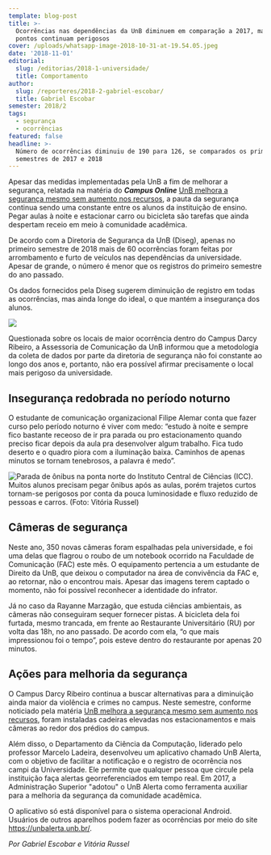 ```yaml
---
template: blog-post
title: >-
  Ocorrências nas dependências da UnB diminuem em comparação a 2017, mas alguns
  pontos continuam perigosos
cover: /uploads/whatsapp-image-2018-10-31-at-19.54.05.jpeg
date: '2018-11-01'
editorial:
  slug: /editorias/2018-1-universidade/
  title: Comportamento
author:
  slug: /reporteres/2018-2-gabriel-escobar/
  title: Gabriel Escobar
semester: 2018/2
tags:
  - segurança
  - ocorrências
featured: false
headline: >-
  Número de ocorrências diminuiu de 190 para 126, se comparados os primeiros
  semestres de 2017 e 2018
---
```

Apesar das medidas implementadas pela UnB a fim de melhorar a segurança, relatada na matéria do _**Campus Online**_ [UnB melhora a segurança mesmo sem aumento nos recursos](https://campus.fac.unb.br/materias/2018-10-31-unb-melhora-a-seguranca-mesmo-sem-aumento-nos-recursos/), a pauta da segurança continua sendo uma constante entre os alunos da instituição de ensino. Pegar aulas à noite e estacionar carro ou bicicleta são tarefas que ainda despertam receio em meio à comunidade acadêmica.

De acordo com a Diretoria de Segurança da UnB (Diseg), apenas no primeiro semestre de 2018 mais de 60 ocorrências foram feitas por arrombamento e furto de veículos nas dependências da universidade. Apesar de grande, o número é menor que os registros do primeiro semestre do ano passado.

Os dados fornecidos pela Diseg sugerem diminuição de registro em todas as ocorrências, mas ainda longe do ideal, o que mantém a insegurança dos alunos.

![](/uploads/campus.jpg)

Questionada sobre os locais de maior ocorrência dentro do Campus Darcy Ribeiro, a Assessoria de Comunicação da UnB informou que a metodologia da coleta de dados por parte da diretoria de segurança não foi constante ao longo dos anos e, portanto, não era possível afirmar precisamente o local mais perigoso da universidade.

## Insegurança redobrada no período noturno

O estudante de comunicação organizacional Filipe Alemar conta que fazer curso pelo período noturno é viver com medo: “estudo à noite e sempre fico bastante receoso de ir pra parada ou pro estacionamento quando preciso ficar depois da aula pra desenvolver algum trabalho. Fica tudo deserto e o quadro piora com a iluminação baixa. Caminhos de apenas minutos se tornam tenebrosos, a palavra é medo”.

![Parada de ônibus na ponta norte do Instituto Central de Ciências (ICC). Muitos alunos precisam pegar ônibus após as aulas, porém trajetos curtos tornam-se perigosos por conta da pouca luminosidade e fluxo reduzido de pessoas e carros. (Foto: Vitória Russel)](/uploads/whatsapp-image-2018-10-31-at-19.56.38.jpeg)

## Câmeras de segurança

Neste ano, 350 novas câmeras foram espalhadas pela universidade, e foi uma delas que flagrou o roubo de um notebook ocorrido na Faculdade de Comunicação (FAC) este mês. O equipamento pertencia a um estudante de Direito da UnB, que deixou o computador na área de convivência da FAC e, ao retornar, não o encontrou mais. Apesar das imagens terem captado o momento, não foi possível reconhecer a identidade do infrator.

Já no caso da Rayanne Marzagão, que estuda ciências ambientais, as câmeras não conseguiram sequer fornecer pistas. A bicicleta dela foi furtada, mesmo trancada, em frente ao Restaurante Universitário (RU) por volta das 18h, no ano passado. De acordo com ela, “o que mais impressionou foi o tempo”, pois esteve dentro do restaurante por apenas 20 minutos.

## Ações para melhoria da segurança

O Campus Darcy Ribeiro continua a buscar alternativas para a diminuição ainda maior da violência e crimes no campus. Neste semestre, conforme noticiado pela matéria [UnB melhora a segurança mesmo sem aumento nos recursos](https://campus.fac.unb.br/materias/2018-10-31-unb-melhora-a-seguranca-mesmo-sem-aumento-nos-recursos/), foram instaladas cadeiras elevadas nos estacionamentos e mais câmeras ao redor dos prédios do campus. 

Além disso, o Departamento da Ciência da Computação, liderado pelo professor Marcelo Ladeira, desenvolveu um aplicativo chamado UnB Alerta, com o objetivo de facilitar a notificação e o registro de ocorrência nos campi da Universidade. Ele permite que qualquer pessoa que circule pela instituição faça alertas georreferenciados em tempo real. Em 2017, a Administração Superior "adotou" o UnB Alerta como ferramenta auxiliar para a melhoria da segurança da comunidade acadêmica. 

O aplicativo só está disponível para o sistema operacional Android. Usuários de outros aparelhos podem fazer as ocorrências por meio do site <https://unbalerta.unb.br/>.

_Por Gabriel Escobar e Vitória Russel_
